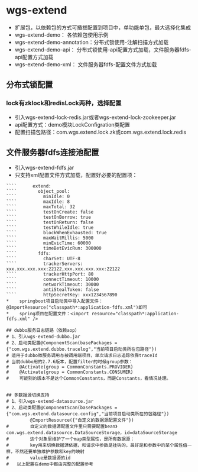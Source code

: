 # wgs-extend
* 扩展包，以依赖包的方式可插拔配置到项目中，单功能单包，最大选择化集成
* wgs-extend-demo：           各依赖包使用示例
* wgs-extend-demo-annotation：分布式锁使用-注解扫描方式加载
* wgs-extend-demo-api：       分布式锁使用-api配置方式加载，文件服务器fdfs-api配置方式加载                        
* wgs-extend-demo-xml：       文件服务器fdfs-配置文件方式加载



## 分布式锁配置
### lock有zklock和redisLock两种，选择配置
* 引入wgs-extend-lock-redis.jar或者wgs-extend-lock-zookeeper.jar
* api配置方式：demo模块LockConfigration类配置
* 配置扫描包路径：com.wgs.extend.lock.zk或com.wgs.extend.lock.redis


## 文件服务器fdfs连接池配置
* 引入wgs-extend-fdfs.jar
* 只支持xml配置文件方式加载，配置好必要的配置项：
``````    wgs:
````      extend:
````        object_pool:
````          minIdle: 0
````          maxIdle: 8
````          maxTotal: 32
````          testOnCreate: false
````          testOnBorrow: true
````          testOnReturn: false
````          testWhileIdle: true
````          blockWhenExhausted: true
````          maxWaitMillis: 5000
````          minEvicTime: 60000
````          timeBetEvicRun: 300000
````        fdfs:
````          charSet: UTF-8
````          trackerServers: xxx.xxx.xxx.xxx:22122,xxx.xxx.xxx.xxx:22122
````          trackerHttpPort: 80
````          connectTimeout: 10000
````          networkTimeout: 30000
````          antiStealToken: false
````          httpSecretKey: xxx1234567890
*    springboot项目启动类中导入配置文件：@ImportResource("classpath*:application-fdfs.xml")即可
*    spring项目在配置文件：<import resource="classpath*:application-fdfs.xml" />

## dubbo服务日志链路（依赖aop）
# 1、引入wgs-extend-dubbo.jar
# 2、启动类配置@ComponentScan(basePackages = {"com.wgs.extend.dubbo.tracelog","当前项目启动类所在包路径"})
# 适用于dubbo微服务调用与被调用端项目，单次请求日志追踪依靠traceId
# 当前dubbo用的2.7.6版本，配置filter的时候group参数：
#    @Activate(group = CommonConstants.PROVIDER)
#    @Activate(group = CommonConstants.CONSUMER)
#    可能别的版本不是这个CommonConstants，而是Constants，看情况处理。


## 多数据源切换支持
# 1、引入wgs-extend-datasource.jar
# 2、启动类配置@ComponentScan(basePackages = {"com.wgs.extend.datasource.config","当前项目启动类所在的包路径"})
         @ImportResource({"自定义的数据源配置文件"})
#        自定义的数据源配置文件里只需要配置bean》com.wgs.extend.datasource.DataSourceStorage，id=dataSourceStorage
#        这个对象里维护了一个map类型属性，是所有数据源：
#        key用来切换数据源依据，和请求中参数是挂钩的，最好是和参数中的某个属性值一样，不然还要单独维护参数和key的映射
#        value是数据源的id
#   以上配置在demo中都由完整的配置参考

